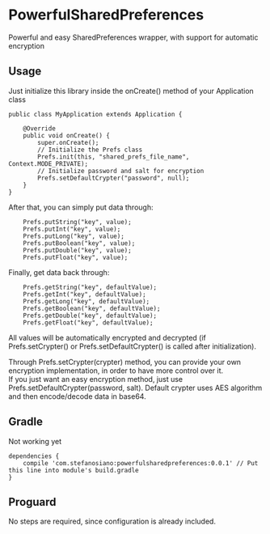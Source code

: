 PowerfulSharedPreferences
=========================
Powerful and easy SharedPreferences wrapper, with support for automatic encryption
  
  
Usage
-----
  
Just initialize this library inside the onCreate() method of your Application class  
  
```
public class MyApplication extends Application {

    @Override
    public void onCreate() {
        super.onCreate();
        // Initialize the Prefs class
        Prefs.init(this, "shared_prefs_file_name", Context.MODE_PRIVATE);
        // Initialize password and salt for encryption
        Prefs.setDefaultCrypter("password", null);
    }
}  
```
  
After that, you can simply put data through:

```
    Prefs.putString("key", value);
    Prefs.putInt("key", value);
    Prefs.putLong("key", value);
    Prefs.putBoolean("key", value);
    Prefs.putDouble("key", value);
    Prefs.putFloat("key", value);
```
  
Finally, get data back through:  

```
    Prefs.getString("key", defaultValue);
    Prefs.getInt("key", defaultValue);
    Prefs.getLong("key", defaultValue);
    Prefs.getBoolean("key", defaultValue);
    Prefs.getDouble("key", defaultValue);
    Prefs.getFloat("key", defaultValue);
```
  
  
All values will be automatically encrypted and decrypted (if Prefs.setCrypter() or Prefs.setDefaultCrypter() is called after initialization).  
  
  
Through Prefs.setCrypter(crypter) method, you can provide your own encryption implementation, in order to have more control over it.  
If you just want an easy encryption method, just use Prefs.setDefaultCrypter(password, salt). Default crypter uses AES algorithm and then encode/decode data in base64.  
  
  
  
Gradle
------
Not working yet  
  
```
dependencies {
    compile 'com.stefanosiano:powerfulsharedpreferences:0.0.1' // Put this line into module's build.gradle
}
```
  
  
  
  
Proguard
--------
No steps are required, since configuration is already included.  
  
  
  

